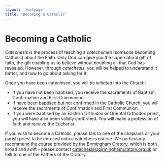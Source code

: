 ```yaml
---
layout: 'textpage'
title: 'Becoming a Catholic'
---
```


# Becoming a Catholic

*Catechesis* is the process of teaching a *catechumen* (someone becoming Catholic) about the Faith.
Only God can give you the supernatural gift of faith, the gift enabling us to believe without
doubting all that God has revealed. However, through *catechesis*, you will be helped to understand
it better, and how to go about asking for it.

Once you have been catechised, you will be *initiated* into the Church:

- If you have not been baptised, you receive the sacraments of Baptism, Confirmation and
  First Communion.
- If have been baptised but not confirmed in the Catholic Church, you will receive the sacraments of
  Confirmation and First Communion.
- If you were baptised by an Eastern Orthodox or Oriental Orthodox priest, you will have also been validly confirmed. You will make a profession of faith and receive the Eucharist.

If you wish to become a Catholic, please talk to one of the chaplains or your parish priest to be
enrolled onto a catechesis course. We particularly recommend the course provided by the [Birmingham
Oratory](/birmingham-oratory-website), which is both broad and swift - please contact
[catechesis@birminghamoratory.org.uk](mailto:catechesis@birminghamoratory.org.uk) or talk to one of
the Fathers of the Oratory.
